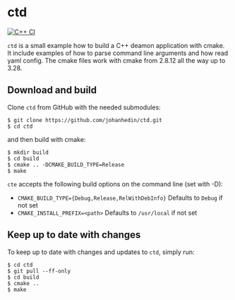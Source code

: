ctd
====
[![C++ CI](https://github.com/johanhedin/ctd/actions/workflows/ci.yaml/badge.svg)](https://github.com/johanhedin/ctd/actions/workflows/ci.yaml)

`ctd` is a small example how to build a C++ deamon application with cmake. It
include examples of how to parse command line arguments and how read yaml
config. The cmake files work with cmake from 2.8.12 all the way up to 3.28.

Download and build
----
Clone `ctd` from GitHub with the needed submodules:

    $ git clone https://github.com/johanhedin/ctd.git
    $ cd ctd

and then build with cmake:

    $ mkdir build
    $ cd build
    $ cmake .. -DCMAKE_BUILD_TYPE=Release
    $ make

`cte` accepts the following build options on the command line (set with -D):

 * `CMAKE_BUILD_TYPE={Debug,Release,RelWithDebInfo}` Defaults to `Debug` if not set
 * `CMAKE_INSTALL_PREFIX=<path>` Defaults to `/usr/local` if not set

Keep up to date with changes
----
To keep up to date with changes and updates to `ctd`, simply run:

    $ cd ctd
    $ git pull --ff-only
    $ cd build
    $ cmake ..
    $ make
